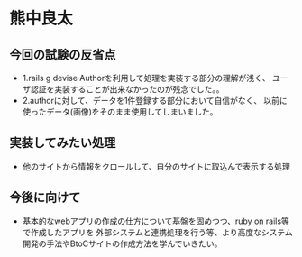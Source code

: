 # 熊中良太

## 今回の試験の反省点
- 1.rails g devise Authorを利用して処理を実装する部分の理解が浅く、
  ユーザ認証を実装することが出来なかったのが残念でした。。
- 2.authorに対して、データを1件登録する部分において自信がなく、
  以前に使ったデータ(画像)をそのまま使用してしまいました。

## 実装してみたい処理
- 他のサイトから情報をクロールして、自分のサイトに取込んで表示する処理

## 今後に向けて
- 基本的なwebアプリの作成の仕方について基盤を固めつつ、ruby on rails等で作成したアプリを
外部システムと連携処理を行う等、より高度なシステム開発の手法やBtoCサイトの作成方法を学んでいきたい。